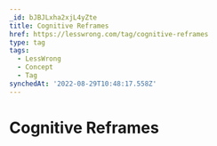 ```yaml
---
_id: bJBJLxha2xjL4yZte
title: Cognitive Reframes
href: https://lesswrong.com/tag/cognitive-reframes
type: tag
tags:
  - LessWrong
  - Concept
  - Tag
synchedAt: '2022-08-29T10:48:17.558Z'
---
```

# Cognitive Reframes

